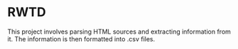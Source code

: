 RWTD
====

This project involves parsing HTML sources and extracting information from it. The information is then formatted into .csv files.
